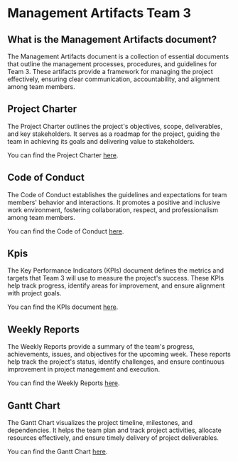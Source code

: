 # Management Artifacts Team 3

## What is the Management Artifacts document?

The Management Artifacts document is a collection of essential documents that outline the management processes, procedures, and guidelines for Team 3. These artifacts provide a framework for managing the project effectively, ensuring clear communication, accountability, and alignment among team members.

## Project Charter

The Project Charter outlines the project's objectives, scope, deliverables, and key stakeholders. It serves as a roadmap for the project, guiding the team in achieving its goals and delivering value to stakeholders.

You can find the Project Charter [here](ManagementArtifacts/ProjectCharter.md).

## Code of Conduct

The Code of Conduct establishes the guidelines and expectations for team members' behavior and interactions. It promotes a positive and inclusive work environment, fostering collaboration, respect, and professionalism among team members.

You can find the Code of Conduct [here](ManagementArtifacts/CodeOfConduct.md).

## Kpis

The Key Performance Indicators (KPIs) document defines the metrics and targets that Team 3 will use to measure the project's success. These KPIs help track progress, identify areas for improvement, and ensure alignment with project goals.

You can find the KPIs document [here](https://docs.google.com/spreadsheets/d/1XNFiCwtERIchsNE6PEbzN7p_-TYiSK5_ojdpHzJWYn4/edit?usp=sharing).


## Weekly Reports

The Weekly Reports provide a summary of the team's progress, achievements, issues, and objectives for the upcoming week. These reports help track the project's status, identify challenges, and ensure continuous improvement in project management and execution.

You can find the Weekly Reports [here](/Management/WeeklyReports/).

## Gantt Chart

The Gantt Chart visualizes the project timeline, milestones, and dependencies. It helps the team plan and track project activities, allocate resources effectively, and ensure timely delivery of project deliverables.

You can find the Gantt Chart [here]().